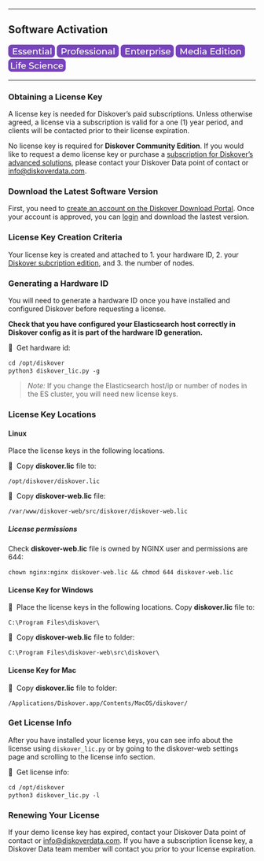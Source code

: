 <p id="software_activation"></p>

___
## Software Activation
![Image: Essential Edition Label](images/button_edition_essential.png)&nbsp;![Image: Professional Edition Label](images/button_edition_professional.png)&nbsp;![Image: Enterprise Edition Label](images/button_edition_enterprise.png)&nbsp;![Image: AJA Diskover Media Edition Label](images/button_edition_media.png)&nbsp;![Image: Life Science Edition Label](images/button_edition_life_science.png)
___
### Obtaining a License Key

A license key is needed for Diskover’s paid subscriptions. Unless otherwise agreed, a license via a subscription is valid for a one (1) year period, and clients will be contacted prior to their license expiration.

No license key is required for **Diskover Community Edition**. If you would like to request a demo license key or purchase a [subscription for Diskover’s advanced solutions](https://www.diskoverdata.com/solutions/), please contact your Diskover Data point of contact or [info@diskoverdata.com](mailto:info@diskoverdata.com).

### Download the Latest Software Version

First, you need to [create an account on the Diskover Download Portal](https://download.diskoverdata.com/register.php). Once your account is approved, you can [login](https://download.diskoverdata.com/) and download the lastest version.

### License Key Creation Criteria

Your license key is created and attached to 1. your hardware ID, 2. your [Diskover subcription edition](https://www.diskoverdata.com/solutions/), and 3. the number of nodes.

### Generating a Hardware ID

You will need to generate a hardware ID once you have installed and configured Diskover before requesting a license. 

**Check that you have configured your Elasticsearch host correctly in Diskover config as it is part of the hardware ID generation.**

🔴 &nbsp;Get hardware id:
```
cd /opt/diskover
python3 diskover_lic.py -g
```

>_Note:_ If you change the Elasticsearch host/ip or number of nodes in the ES cluster, you will need new license keys.

### License Key Locations

#### Linux

Place the license keys in the following locations. 

🔴 &nbsp;Copy **diskover.lic** file to:
```
/opt/diskover/diskover.lic
```

🔴 &nbsp;Copy **diskover-web.lic** file:
```
/var/www/diskover-web/src/diskover/diskover-web.lic
```
##### License permissions

Check **diskover-web.lic** file is owned by NGINX user and permissions are 644:
```
chown nginx:nginx diskover-web.lic && chmod 644 diskover-web.lic
```

#### License Key for Windows

🔴 &nbsp;Place the license keys in the following locations. Copy **diskover.lic** file to:
```
C:\Program Files\diskover\
```

🔴 &nbsp;Copy **diskover-web.lic** file to folder:
```
C:\Program Files\diskover-web\src\diskover\
```
#### License Key for Mac

🔴 &nbsp;Copy **diskover.lic** file to folder:
```
/Applications/Diskover.app/Contents/MacOS/diskover/
```

### Get License Info

After you have installed your license keys, you can see info about the license using `diskover_lic.py` or by going to the diskover-web settings page and scrolling to the license info section.

🔴 &nbsp;Get license info:
```
cd /opt/diskover
python3 diskover_lic.py -l
```

### Renewing Your License

If your demo license key has expired, contact your Diskover Data point of contact or [info@diskoverdata.com](mailto:info@diskoverdata.com). If you have a subscription license key, a Diskover Data team member will contact you prior to your license expiration.
